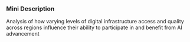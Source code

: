 ### Mini Description

Analysis of how varying levels of digital infrastructure access and quality across regions influence their ability to participate in and benefit from AI advancement
